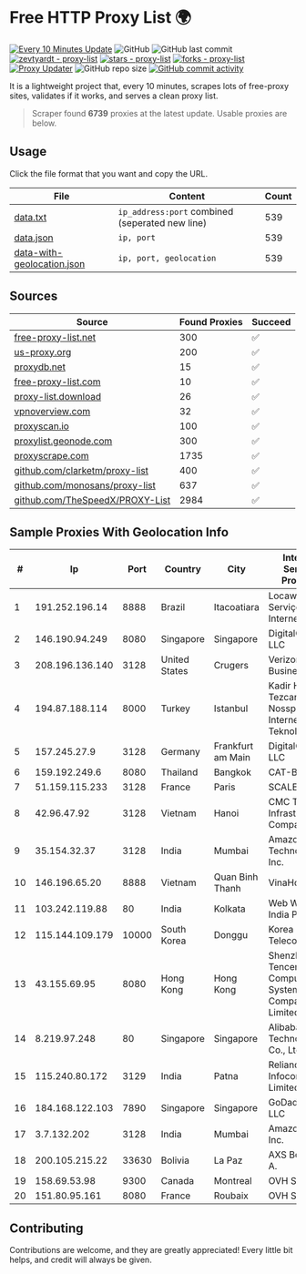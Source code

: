 
# Free HTTP Proxy List 🌍

[![Every 10 Minutes Update](https://github.com/mertguvencli/http-proxy-list/actions/workflows/main.yml/badge.svg?branch=main)](https://github.com/mertguvencli/http-proxy-list/actions/workflows/main.yml)
![GitHub](https://img.shields.io/github/license/mertguvencli/http-proxy-list)
![GitHub last commit](https://img.shields.io/github/last-commit/mertguvencli/http-proxy-list)
[![zevtyardt - proxy-list](https://img.shields.io/static/v1?label=zevtyardt&message=proxy-list&color=blue&logo=github)](https://github.com/zevtyardt/proxy-list "Go to GitHub repo")
[![stars - proxy-list](https://img.shields.io/github/stars/zevtyardt/proxy-list?style=social)](https://github.com/zevtyardt/proxy-list)
[![forks - proxy-list](https://img.shields.io/github/forks/zevtyardt/proxy-list?style=social)](https://github.com/zevtyardt/proxy-list)
[![Proxy Updater](https://github.com/zevtyardt/proxy-list/workflows/Proxy%20Updater/badge.svg)](https://github.com/zevtyardt/proxy-list/actions?query=workflow:"Proxy+Updater")
![GitHub repo size](https://img.shields.io/github/repo-size/zevtyardt/proxy-list)
[![GitHub commit activity](https://img.shields.io/github/commit-activity/m/zevtyardt/proxy-list?logo=commits)](https://github.com/zevtyardt/proxy-list/commits/main)

It is a lightweight project that, every 10 minutes, scrapes lots of free-proxy sites, validates if it works, and serves a clean proxy list.

> Scraper found **6739** proxies at the latest update. Usable proxies are below.

## Usage

Click the file format that you want and copy the URL.

|File|Content|Count|
|----|-------|-----|
|[data.txt](https://raw.githubusercontent.com/mertguvencli/http-proxy-list/main/proxy-list/data.txt)|`ip_address:port` combined (seperated new line)|539|
|[data.json](https://raw.githubusercontent.com/mertguvencli/http-proxy-list/main/proxy-list/data.json)|`ip, port`|539|
|[data-with-geolocation.json](https://raw.githubusercontent.com/mertguvencli/http-proxy-list/main/proxy-list/data-with-geolocation.json)|`ip, port, geolocation`|539|

## Sources

|Source|Found Proxies|Succeed|
|------|-------------|-------|
|[free-proxy-list.net](https://free-proxy-list.net)|300|✅|
|[us-proxy.org](https://www.us-proxy.org)|200|✅|
|[proxydb.net](http://proxydb.net)|15|✅|
|[free-proxy-list.com](https://free-proxy-list.com/?page=&port=&type%5B%5D=http&type%5B%5D=https&up_time=0&search=Search)|10|✅|
|[proxy-list.download](https://www.proxy-list.download/HTTP)|26|✅|
|[vpnoverview.com](https://vpnoverview.com/privacy/anonymous-browsing/free-proxy-servers)|32|✅|
|[proxyscan.io](https://www.proxyscan.io)|100|✅|
|[proxylist.geonode.com](https://proxylist.geonode.com/api/proxy-list?limit=300&page=1&sort_by=lastChecked&sort_type=desc&protocols=http,https)|300|✅|
|[proxyscrape.com](https://api.proxyscrape.com/v2/?request=displayproxies&protocol=http&timeout=10000&country=all&ssl=all&anonymity=all)|1735|✅|
|[github.com/clarketm/proxy-list](https://raw.githubusercontent.com/clarketm/proxy-list/master/proxy-list-raw.txt)|400|✅|
|[github.com/monosans/proxy-list](https://raw.githubusercontent.com/monosans/proxy-list/main/proxies/http.txt)|637|✅|
|[github.com/TheSpeedX/PROXY-List](https://raw.githubusercontent.com/TheSpeedX/PROXY-List/master/http.txt)|2984|✅|


## Sample Proxies With Geolocation Info

|#|Ip|Port|Country|City|Internet Service Provider|
|-|--|----|-------|----|-------------------------|
|1|191.252.196.14|8888|Brazil|Itacoatiara|Locaweb Serviços de Internet S/A|
|2|146.190.94.249|8080|Singapore|Singapore|DigitalOcean, LLC|
|3|208.196.136.140|3128|United States|Crugers|Verizon Business|
|4|194.87.188.114|8000|Turkey|Istanbul|Kadir Huseyin Tezcan Nosspeed Internet Teknolojileri|
|5|157.245.27.9|3128|Germany|Frankfurt am Main|DigitalOcean, LLC|
|6|159.192.249.6|8080|Thailand|Bangkok|CAT-BB|
|7|51.159.115.233|3128|France|Paris|SCALEWAY|
|8|42.96.47.92|3128|Vietnam|Hanoi|CMC Telecom Infrastructure Company|
|9|35.154.32.37|3128|India|Mumbai|Amazon Technologies Inc.|
|10|146.196.65.20|8888|Vietnam|Quan Binh Thanh|VinaHost Co|
|11|103.242.119.88|80|India|Kolkata|Web Werks India Pvt. Ltd.|
|12|115.144.109.179|10000|South Korea|Donggu|Korea Telecom|
|13|43.155.69.95|8080|Hong Kong|Hong Kong|Shenzhen Tencent Computer Systems Company Limited|
|14|8.219.97.248|80|Singapore|Singapore|Alibaba (US) Technology Co., Ltd.|
|15|115.240.80.172|3129|India|Patna|Reliance Jio Infocomm Limited|
|16|184.168.122.103|7890|Singapore|Singapore|GoDaddy.com, LLC|
|17|3.7.132.202|3128|India|Mumbai|Amazon.com, Inc.|
|18|200.105.215.22|33630|Bolivia|La Paz|AXS Bolivia S. A.|
|19|158.69.53.98|9300|Canada|Montreal|OVH SAS|
|20|151.80.95.161|8080|France|Roubaix|OVH SAS|



## Contributing

Contributions are welcome, and they are greatly appreciated! Every
little bit helps, and credit will always be given.

